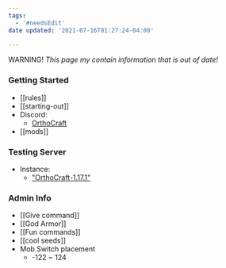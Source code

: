 ```yaml
---
tags:
  - '#needsEdit'
date updated: '2021-07-16T01:27:24-04:00'

---
```


WARNING! _This page my contain information that is out of date!_

### Getting Started

- [[rules]]
- [[starting-out]]
- Discord:
  - [OrthoCraft](https://discord.gg/fNhMMTZFxU)
- [[mods]]

### Testing Server

- Instance:
  - ["OrthoCraft-1.17.1"](https://1drv.ms/u/s!AjXDDFgGVagYhfhj5puRezCZ_9G6GQ?e=LA6ebd)

### Admin Info

- [[Give command]]
- [[God Armor]]
- [[Fun commands]]
- [[cool seeds]]
- Mob Switch placement
  - -122 ~ 124
